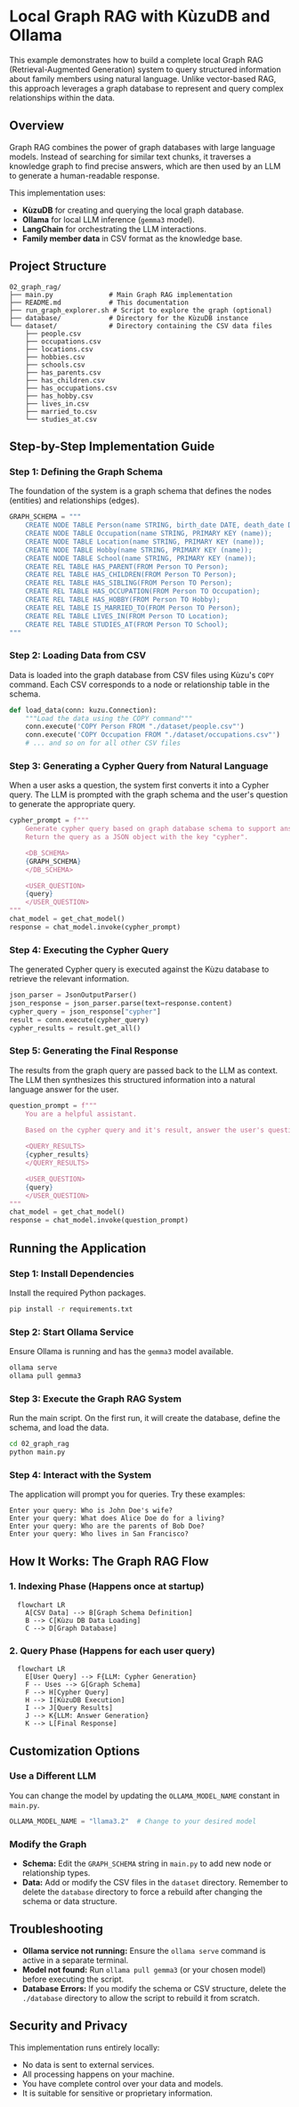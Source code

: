 # Local Graph RAG with KùzuDB and Ollama

This example demonstrates how to build a complete local Graph RAG (Retrieval-Augmented Generation) system to query structured information about family members using natural language. Unlike vector-based RAG, this approach leverages a graph database to represent and query complex relationships within the data.

## Overview

Graph RAG combines the power of graph databases with large language models. Instead of searching for similar text chunks, it traverses a knowledge graph to find precise answers, which are then used by an LLM to generate a human-readable response.

This implementation uses:

- **KùzuDB** for creating and querying the local graph database.
- **Ollama** for local LLM inference (`gemma3` model).
- **LangChain** for orchestrating the LLM interactions.
- **Family member data** in CSV format as the knowledge base.

## Project Structure

```
02_graph_rag/
├── main.py              # Main Graph RAG implementation
├── README.md            # This documentation
├── run_graph_explorer.sh # Script to explore the graph (optional)
├── database/            # Directory for the KùzuDB instance
└── dataset/             # Directory containing the CSV data files
    ├── people.csv
    ├── occupations.csv
    ├── locations.csv
    ├── hobbies.csv
    ├── schools.csv
    ├── has_parents.csv
    ├── has_children.csv
    ├── has_occupations.csv
    ├── has_hobby.csv
    ├── lives_in.csv
    ├── married_to.csv
    └── studies_at.csv
```

## Step-by-Step Implementation Guide

### Step 1: Defining the Graph Schema

The foundation of the system is a graph schema that defines the nodes (entities) and relationships (edges).

```python
GRAPH_SCHEMA = """
    CREATE NODE TABLE Person(name STRING, birth_date DATE, death_date DATE, bio STRING, PRIMARY KEY (name));
    CREATE NODE TABLE Occupation(name STRING, PRIMARY KEY (name));
    CREATE NODE TABLE Location(name STRING, PRIMARY KEY (name));
    CREATE NODE TABLE Hobby(name STRING, PRIMARY KEY (name));
    CREATE NODE TABLE School(name STRING, PRIMARY KEY (name));
    CREATE REL TABLE HAS_PARENT(FROM Person TO Person);
    CREATE REL TABLE HAS_CHILDREN(FROM Person TO Person);
    CREATE REL TABLE HAS_SIBLING(FROM Person TO Person);
    CREATE REL TABLE HAS_OCCUPATION(FROM Person TO Occupation);
    CREATE REL TABLE HAS_HOBBY(FROM Person TO Hobby);
    CREATE REL TABLE IS_MARRIED_TO(FROM Person TO Person);
    CREATE REL TABLE LIVES_IN(FROM Person TO Location);
    CREATE REL TABLE STUDIES_AT(FROM Person TO School);
"""
```

### Step 2: Loading Data from CSV

Data is loaded into the graph database from CSV files using Kùzu's `COPY` command. Each CSV corresponds to a node or relationship table in the schema.

```python
def load_data(conn: kuzu.Connection):
    """Load the data using the COPY command"""
    conn.execute('COPY Person FROM "./dataset/people.csv"')
    conn.execute('COPY Occupation FROM "./dataset/occupations.csv"')
    # ... and so on for all other CSV files
```

### Step 3: Generating a Cypher Query from Natural Language

When a user asks a question, the system first converts it into a Cypher query. The LLM is prompted with the graph schema and the user's question to generate the appropriate query.

```python
cypher_prompt = f"""
    Generate cypher query based on graph database schema to support answer the user question.
    Return the query as a JSON object with the key "cypher".

    <DB_SCHEMA>
    {GRAPH_SCHEMA}
    </DB_SCHEMA>

    <USER_QUESTION>
    {query}
    </USER_QUESTION>
"""
chat_model = get_chat_model()
response = chat_model.invoke(cypher_prompt)
```

### Step 4: Executing the Cypher Query

The generated Cypher query is executed against the Kùzu database to retrieve the relevant information.

```python
json_parser = JsonOutputParser()
json_response = json_parser.parse(text=response.content)
cypher_query = json_response["cypher"]
result = conn.execute(cypher_query)
cypher_results = result.get_all()
```

### Step 5: Generating the Final Response

The results from the graph query are passed back to the LLM as context. The LLM then synthesizes this structured information into a natural language answer for the user.

```python
question_prompt = f"""
    You are a helpful assistant.

    Based on the cypher query and it's result, answer the user's question:
    
    <QUERY_RESULTS>
    {cypher_results}
    </QUERY_RESULTS>

    <USER_QUESTION>
    {query}
    </USER_QUESTION>
"""
chat_model = get_chat_model()
response = chat_model.invoke(question_prompt)
```

## Running the Application

### Step 1: Install Dependencies

Install the required Python packages.
```bash
pip install -r requirements.txt
```

### Step 2: Start Ollama Service

Ensure Ollama is running and has the `gemma3` model available.
```bash
ollama serve
ollama pull gemma3
```

### Step 3: Execute the Graph RAG System

Run the main script. On the first run, it will create the database, define the schema, and load the data.
```bash
cd 02_graph_rag
python main.py
```

### Step 4: Interact with the System

The application will prompt you for queries. Try these examples:
```
Enter your query: Who is John Doe's wife?
Enter your query: What does Alice Doe do for a living?
Enter your query: Who are the parents of Bob Doe?
Enter your query: Who lives in San Francisco?
```

## How It Works: The Graph RAG Flow

### 1. **Indexing Phase** (Happens once at startup)
```mermaid
  flowchart LR
    A[CSV Data] --> B[Graph Schema Definition]
    B --> C[Kùzu DB Data Loading]
    C --> D[Graph Database]
```

### 2. **Query Phase** (Happens for each user query)
```mermaid
  flowchart LR
    E[User Query] --> F{LLM: Cypher Generation}
    F -- Uses --> G[Graph Schema]
    F --> H[Cypher Query]
    H --> I[KùzuDB Execution]
    I --> J[Query Results]
    J --> K{LLM: Answer Generation}
    K --> L[Final Response]
```

## Customization Options

### Use a Different LLM
You can change the model by updating the `OLLAMA_MODEL_NAME` constant in `main.py`.
```python
OLLAMA_MODEL_NAME = "llama3.2"  # Change to your desired model
```

### Modify the Graph
- **Schema:** Edit the `GRAPH_SCHEMA` string in `main.py` to add new node or relationship types.
- **Data:** Add or modify the CSV files in the `dataset` directory. Remember to delete the `database` directory to force a rebuild after changing the schema or data structure.

## Troubleshooting

- **Ollama service not running:** Ensure the `ollama serve` command is active in a separate terminal.
- **Model not found:** Run `ollama pull gemma3` (or your chosen model) before executing the script.
- **Database Errors:** If you modify the schema or CSV structure, delete the `./database` directory to allow the script to rebuild it from scratch.

## Security and Privacy

This implementation runs entirely locally:
- No data is sent to external services.
- All processing happens on your machine.
- You have complete control over your data and models.
- It is suitable for sensitive or proprietary information.
